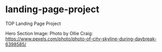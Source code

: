 # landing-page-project

TOP Landing Page Project

Hero Section Image:
Photo by Ollie Craig: https://www.pexels.com/photo/photo-of-city-skyline-during-daybreak-6398585/
